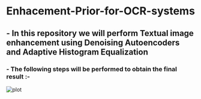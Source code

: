 # Enhacement-Prior-for-OCR-systems
## - In this repository we will perform Textual image enhancement using Denoising Autoencoders and Adaptive Histogram Equalization
### - The following steps will be performed to obtain the final result :-
![plot](file:///C:/Users/abbyl/OneDrive/Desktop/Picture1.jpg)
